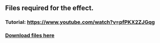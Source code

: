 ## Files required for the effect.

### Tutorial: https://www.youtube.com/watch?v=pfPKX2ZJGqg

### [Download files here](https://github.com/G4Tommo/Streamerbot-actions/releases/tag/Let-Us-Play-Pong)
